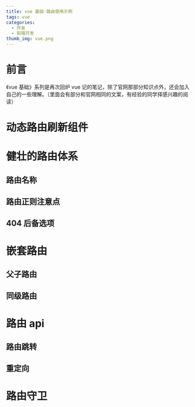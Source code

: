 ```yaml
---
title: vue 基础-路由使用示例
tags: vue
categories:
  - 开发
  - 前端开发
thumb_img: vue.png
---
```


# 前言

《vue 基础》系列是再次回炉 vue 记的笔记，除了官网那部分知识点外，还会加入自己的一些理解。（里面会有部分和官网相同的文案，有经验的同学择感兴趣的阅读）

# 动态路由刷新组件

# 健壮的路由体系

## 路由名称

## 路由正则注意点

## 404 后备选项

# 嵌套路由

## 父子路由

## 同级路由

# 路由 api

## 路由跳转

## 重定向

# 路由守卫

# 